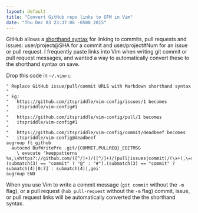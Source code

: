 ```yaml
---
layout: default
title: "Convert GitHub repo links to GFM in Vim"
date: "Thu Dec 03 23:37:06 -0500 2015"
---
```


GitHub allows a [shorthand syntax][Writing on GitHub] for linking to commits, pull requests and
issues: user/project@SHA for a commit and user/project#Num for an issue or
pull request. I frequently paste links into Vim when writing git commit or
pull request messages, and wanted a way to automatically convert these to the
shorthand syntax on save.

Drop this code in `~/.vimrc`:

```vim
" Replace GitHub issue/pull/commit URLS with Markdown shorthand syntax
"
" Eg:
"   https://github.com/itspriddle/vim-config/issues/1 becomes
"   itspriddle/vim-config#1
"
"   https://github.com/itspriddle/vim-config/pull/1 becomes
"   itspriddle/vim-config#1
"
"   https://github.com/itspriddle/vim-config/commit/deadbeef becomes
"   itspriddle/vim-config@deadbeef
augroup ft_github
  autocmd BufWritePre .git/{COMMIT,PULLREQ}_EDITMSG
    \ execute 'keeppatterns %s,\vhttps?://github.com/([^/]+)/([^/]+)/(pull|issues|commit)/(\x+),\=submatch(1)."/".submatch(2).(submatch(3) == "commit" ? "@" : "#").(submatch(3) == "commit" ? submatch(4)[0:7] : submatch(4)),gei'
augroup END
```

When you use Vim to write a commit message (`git commit` without the `-m`
flag), or a pull request (`hub pull-request` without the `-m` flag) commit,
issue, or pull request links will be automatically converted the the shorthand
syntax.

[Writing on GitHub]: https://help.github.com/articles/writing-on-github/#references
